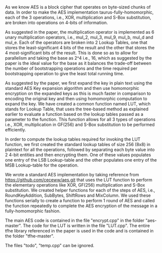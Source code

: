 As we know AES is a block cipher that operates on byte-sized chunks of data. In order to make the AES implementation taurus-fully-homomorphic, each of the 3 operations, i.e., XOR, multiplication and S-Box substitution, are broken into operations on 4-bits of information. 

As suggested in the paper, the multiplication operator is implemented as 6 unary multiplication operators, i.e., mul_2, mul_3, mul_9, mul_b, mul_d and mul_e. Each of the operators are broken into 2 Lookup Tables, one that stores the least-significant 4 bits of the result and the other that stores the 4 most-significant bits of the result. This is done so as to allow for parallelism and taking the base as 2^4 i.e., 16, which as suggested by the paper is the ideal value for the base as it balances the trade-off between the number of bootstrapping operations and the time required per bootstrapping operation to give the least total running time.

As suggested by the paper, we first expand the key in plain text using the standard AES Key expansion algorithm and then use homomorphic encryption on the expanded keys as this is much faster in comparison to encoding the original key and then using homomorphic computation to expand the key.
We have created a common function named LUT, which stands for Lookup Table, that uses the tree-based method as explained earlier to evaluate a function based on the lookup tables passed as a parameter to the function. This function allows for all 3 types of operations i.e., XOR, multiplication in GF(256) and S-Box substitution to be performed efficiently.

In order to compute the lookup tables required for invoking the LUT function, we first created the standard lookup tables of size 256 (8x8) in plaintext for all the operations, followed by separating each byte value into 2 4-bit entities and then encrypting them. One of these values populates one entry of the LSB Lookup-table and the other populates one entry of the MSB Lookup-table for the operation.

We wrote a standard AES implementation by taking reference from https://github.com/ceceww/aes.git that uses the LUT function to perform the elementary operations like XOR, GF(256) multiplication and S-Box substitution. We created helper functions for each of the steps of AES, i.e., RoundKeyAddition, SubBytes, ShiftRows and MixColumn. We used these functions serially to create a function to perform 1 round of AES and called the function repeatedly to complete the AES encryption of the message in a fully-homomorphic fashion.

The main AES code is contained in the file "encrypt.cpp" in the folder "aes-master".
The code for the LUT is written in the file "LUT.cpp".
The entire tfhe library referenced in the paper is used in the code and is contained in the folder "tfhe-master".

The files "todo", "temp.cpp" can be ignored.

